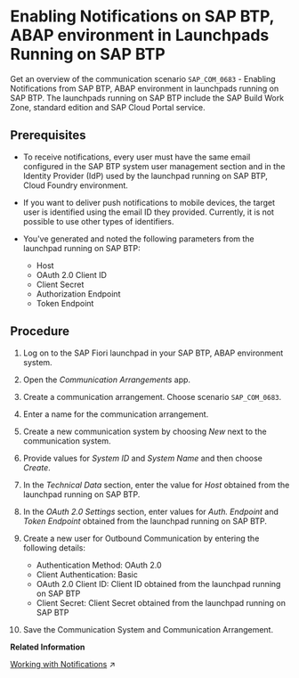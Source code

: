 <!-- loioba62b2a7a124454e8f4813137ac91639 -->

# Enabling Notifications on SAP BTP, ABAP environment in Launchpads Running on SAP BTP

Get an overview of the communication scenario `SAP_COM_0683` - Enabling Notifications from SAP BTP, ABAP environment in launchpads running on SAP BTP. The launchpads running on SAP BTP include the SAP Build Work Zone, standard edition and SAP Cloud Portal service.



<a name="loioba62b2a7a124454e8f4813137ac91639__prereq_ccr_dm1_xpb"/>

## Prerequisites

-   To receive notifications, every user must have the same email configured in the SAP BTP system user management section and in the Identity Provider \(IdP\) used by the launchpad running on SAP BTP, Cloud Foundry environment.

-   If you want to deliver push notifications to mobile devices, the target user is identified using the email ID they provided. Currently, it is not possible to use other types of identifiers.
-   You've generated and noted the following parameters from the launchpad running on SAP BTP:

    -   Host
    -   OAuth 2.0 Client ID
    -   Client Secret
    -   Authorization Endpoint
    -   Token Endpoint




<a name="loioba62b2a7a124454e8f4813137ac91639__steps_mch_pzl_g5b"/>

## Procedure

1.  Log on to the SAP Fiori launchpad in your SAP BTP, ABAP environment system.

2.  Open the *Communication Arrangements* app.

3.  Create a communication arrangement. Choose scenario `SAP_COM_0683`.

4.  Enter a name for the communication arrangement.

5.  Create a new communication system by choosing *New* next to the communication system.

6.  Provide values for *System ID* and *System Name* and then choose *Create*.

7.  In the *Technical Data* section, enter the value for *Host* obtained from the launchpad running on SAP BTP.

8.  In the *OAuth 2.0 Settings* section, enter values for *Auth. Endpoint* and *Token Endpoint* obtained from the launchpad running on SAP BTP.

9.  Create a new user for Outbound Communication by entering the following details:

    -   Authentication Method: OAuth 2.0
    -   Client Authentication: Basic
    -   OAuth 2.0 Client ID: Client ID obtained from the launchpad running on SAP BTP
    -   Client Secret: Client Secret obtained from the launchpad running on SAP BTP

10. Save the Communication System and Communication Arrangement.


**Related Information**  


[Working with Notifications](https://help.sap.com/viewer/fd8f9fda63fa4c7a92bb1d4b4ac5582c/Cloud/en-US/8a56c34ef855453b9768e0bb9ffac739.html "SAP Fiori launchpad provides a Notifications window that lets you know about important tasks and requests requiring your timely action or knowledge. They allow you to view immediate updates on the latest and most important events that are related to your business role.") :arrow_upper_right:





